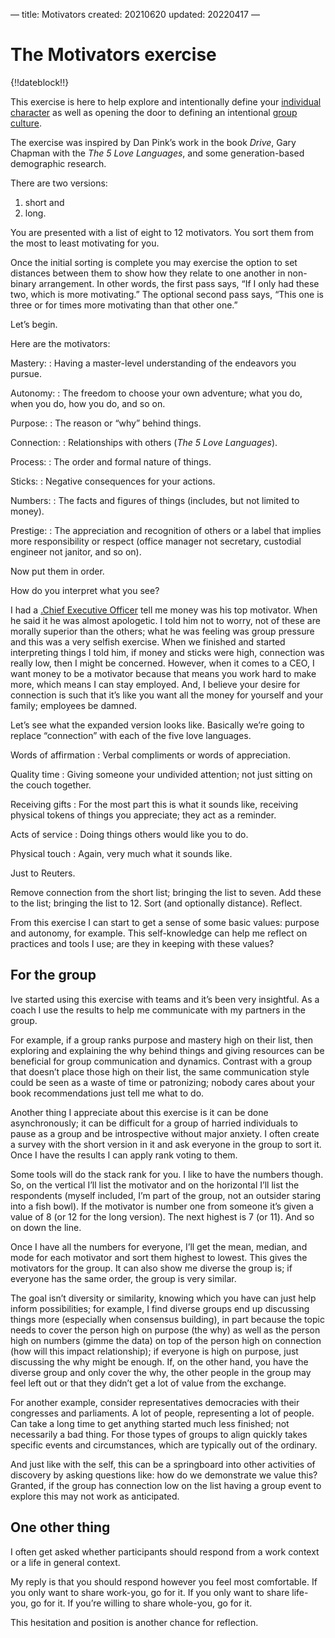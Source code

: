 —
title: Motivators
created: 20210620
updated: 20220417
—

# The Motivators exercise 

{!!dateblock!!}

This exercise is here to help explore and intentionally define your [individual character](/essays-and-editorials/the-self/) as well as opening the door to defining an intentional [group culture](/essays-and-editorials/the-group/).

The exercise was inspired by Dan Pink’s work in the book *Drive*, Gary Chapman with the *The 5 Love Languages*, and some generation-based demographic research.

There are two versions:

1. short and
2. long.

You are presented with a list of eight to 12 motivators. You sort them from the most to least motivating for you. 

Once the initial sorting is complete you may exercise the option to set distances between them to show how they relate to one another in non-binary arrangement. In other words, the first pass says, “If I only had these two, which is more motivating.” The optional second pass says, “This one is three or for times more motivating than that other one.”

Let’s begin.

Here are the motivators:

Mastery: 
:    Having a master-level understanding of the endeavors you pursue.

Autonomy: 
:    The freedom to choose your own adventure; what you do, when you do, how you do, and so on.

Purpose: 
:    The reason or “why” behind things.

Connection: 
:    Relationships with others (*The 5 Love Languages*).

Process: 
:    The order and formal nature of things.

Sticks: 
:    Negative consequences for your actions.

Numbers: 
:    The facts and figures of things (includes, but not limited to money).

Prestige: 
:    The appreciation and recognition of others or a label that implies more responsibility or respect (office manager not secretary, custodial engineer not janitor, and so on).

Now put them in order. 

How do you interpret what you see?

I had a [.Chief Executive Officer](CEO) tell me money was his top motivator. When he said it he was almost apologetic. I told him not to worry, not of these are morally superior than the others; what he was feeling was group pressure and this was a very selfish exercise. When we finished and started interpreting things I told him, if money and sticks were high, connection was really low, then I might be concerned. However, when it comes to a CEO, I want money to be a motivator because that means you work hard to make more, which means I can stay employed. And, I believe your desire for connection is such that it’s like you want all the money for yourself and your family; employees be damned.

Let’s see what the expanded version looks like. Basically we’re going to replace “connection” with each of the five love languages. 

Words of affirmation 
:    Verbal compliments or words of appreciation.

Quality time 
:    Giving someone your undivided attention; not just sitting on the couch together. 

Receiving gifts
:    For the most part this is what it sounds like, receiving physical tokens of things you appreciate; they act as a reminder.

Acts of service 
:    Doing things others would like you to do.

Physical touch
:    Again, very much what it sounds like. 

Just to Reuters.

Remove connection from the short list; bringing the list to seven. Add these to the list; bringing the list to 12. Sort (and optionally distance). Reflect.

From this exercise I can start to get a sense of some basic values: purpose and autonomy, for example. This self-knowledge can help me reflect on practices and tools I use; are they in keeping with these values?

## For the group

Ive started using this exercise with teams and it’s been very insightful. As a coach I use the results to help me communicate with my partners in the group. 

For example, if a group ranks purpose and mastery high on their list, then exploring and explaining the why behind things and giving resources can be beneficial for group communication and dynamics. Contrast with a group that doesn’t place those high on their list, the same communication style could be seen as a waste of time or patronizing; nobody cares about your book recommendations just tell me what to do.

Another thing I appreciate about this exercise is it can be done asynchronously; it can be difficult for a group of harried individuals to pause as a group and be introspective without major anxiety. I often create a survey with the short version in it and ask everyone in the group to sort it. Once I have the results I can apply rank voting to them.

Some tools will do the stack rank for you. I like to have the numbers though. So, on the vertical I’ll list the motivator and on the horizontal I’ll list the respondents (myself included, I’m part of the group, not an outsider staring into a fish bowl). If the motivator is number one from someone it’s given a value of 8 (or 12 for the long version). The next highest is 7 (or 11). And so on down the line. 

Once I have all the numbers for everyone, I’ll get the mean, median, and mode for each motivator and sort them highest to lowest. This gives the motivators for the group. It can also show me diverse the group is; if everyone has the same order, the group is very similar. 

The goal isn’t diversity or similarity, knowing which you have can just help inform possibilities; for example, I find diverse groups end up discussing things more (especially when consensus building), in part because the topic needs to cover the person high on purpose (the why) as well as the person high on numbers (gimme the data) on top of the person high on connection (how will this impact relationship); if everyone is high on purpose, just discussing the why might be enough. If, on the other hand, you have the diverse group and only cover the why, the other people in the group may feel left out or that they didn’t get a lot of value from the exchange.

For another example, consider representatives democracies with their congresses and parliaments. A lot of people, representing a lot of people. Can take a long time to get anything started much less finished; not necessarily a bad thing. For those types of groups to align quickly takes specific events and circumstances, which are typically out of the ordinary.

And just like with the self, this can be a springboard into other activities of discovery by asking questions like: how do we demonstrate we value this? Granted, if the group has connection low on the list having a group event to explore this may not work as anticipated.

## One other thing

I often get asked whether participants should respond from a work context or a life in general context.

My reply is that you should respond however you feel most comfortable. If you only want to share work-you, go for it. If you only want to share life-you, go for it. If you’re willing to share whole-you, go for it.

This hesitation and position is another chance for reflection. 
